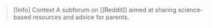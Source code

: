 > [!info] Context
> A subforum on [[Reddit]] aimed at sharing science-based resources and advice for parents. 